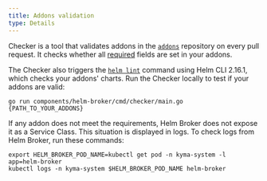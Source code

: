 ```yaml
---
title: Addons validation
type: Details
---
```


Checker is a tool that validates addons in the [`addons`](https://github.com/kyma-project/addons) repository on every pull request. It checks whether all [required](./04-create-addons.md) fields are set in your addons.

The Checker also triggers the [`helm lint`](https://v2.helm.sh/docs/helm/#helm-lint) command using Helm CLI 2.16.1, which checks your addons' charts.
Run the Checker locally to test if your addons are valid:
```
go run components/helm-broker/cmd/checker/main.go {PATH_TO_YOUR_ADDONS}
```

If any addon does not meet the requirements, Helm Broker does not expose it as a Service Class. This situation is displayed in logs.
To check logs from Helm Broker, run these commands:

```
export HELM_BROKER_POD_NAME=kubectl get pod -n kyma-system -l app=helm-broker
kubectl logs -n kyma-system $HELM_BROKER_POD_NAME helm-broker
```
